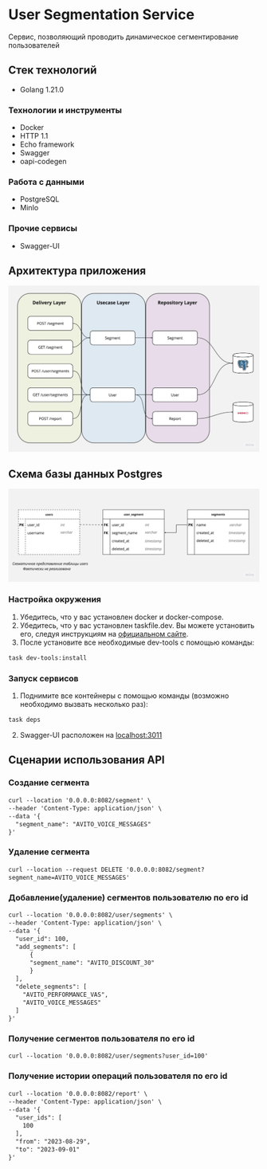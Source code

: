 # User Segmentation Service

Сервис, позволяющий проводить динамическое сегментирование пользователей 

## Стек технологий
- Golang 1.21.0

### Технологии и инструменты
- Docker
- HTTP 1.1
- Echo framework
- Swagger
- oapi-codegen  

### Работа с данными
- PostgreSQL
- MinIo  

### Прочие сервисы
- Swagger-UI

## Архитектура приложения
![alt text](./img/architecture.jpg)

## Схема базы данных Postgres
![alt text](./img/database.jpg)

### Настройка окружения
1) Убедитесь, что у вас установлен docker и docker-compose.
2) Убедитесь, что у вас установлен taskfile.dev. Вы можете установить его, следуя инструкциям на [официальном сайте](https://taskfile.dev/).
3) После установите все необходимые dev-tools с помощью команды:
```bash
task dev-tools:install
```


### Запуск сервисов
1) Поднимите все контейнеры с помощью команды (возможно необходимо вызвать несколько раз):
```bash
task deps
```
2) Swagger-UI расположен на [localhost:3011](http://localhost:3011)

## Сценарии использования API  
### Создание сегмента
```
curl --location '0.0.0.0:8082/segment' \
--header 'Content-Type: application/json' \
--data '{
  "segment_name": "AVITO_VOICE_MESSAGES"
}'
```

### Удаление сегмента
```
curl --location --request DELETE '0.0.0.0:8082/segment?segment_name=AVITO_VOICE_MESSAGES'
```
### Добавление(удаление) сегментов пользователю по его id
```
curl --location '0.0.0.0:8082/user/segments' \
--header 'Content-Type: application/json' \
--data '{
  "user_id": 100,
  "add_segments": [
      {
      "segment_name": "AVITO_DISCOUNT_30"
      }
  ],
  "delete_segments": [
    "AVITO_PERFORMANCE_VAS",
    "AVITO_VOICE_MESSAGES"
  ]
}'
```

### Получение сегментов пользователя по его id 
```
curl --location '0.0.0.0:8082/user/segments?user_id=100'
```

### Получение истории операций пользователя по его id
```
curl --location '0.0.0.0:8082/report' \
--header 'Content-Type: application/json' \
--data '{
  "user_ids": [
    100
  ],
  "from": "2023-08-29",
  "to": "2023-09-01"
}'
```

